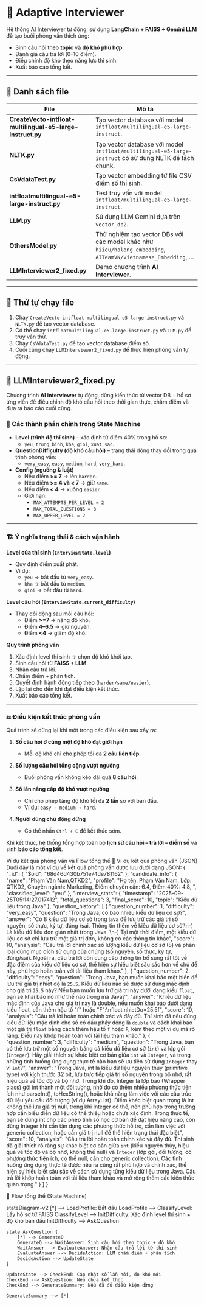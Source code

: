 # 🤖 Adaptive Interviewer

Hệ thống AI Interviewer tự động, sử dụng **LangChain + FAISS + Gemini LLM** để tạo buổi phỏng vấn thích ứng:  
- Sinh câu hỏi theo **topic** và **độ khó phù hợp**.  
- Đánh giá câu trả lời (0–10 điểm).  
- Điều chỉnh độ khó theo năng lực thí sinh.  
- Xuất báo cáo tổng kết.  

---

## 📂 Danh sách file

| File | Mô tả |
|------|-------|
| **CreateVecto-intfloat-multilingual-e5-large-instruct.py** | Tạo vector database với model `intfloat/multilingual-e5-large-instruct`. |
| **NLTK.py** | Tạo vector database với model `intfloat/multilingual-e5-large-instruct` có sử dụng NLTK để tách chunk. |
| **CsVdataTest.py** | Tạo vector embedding từ file CSV điểm số thí sinh. |
| **intfloatmultilingual-e5-large-instruct.py** | Test truy vấn với model `intfloat/multilingual-e5-large-instruct`. |
| **LLM.py** | Sử dụng LLM Gemini dựa trên `vector_db2`. |
| **OthersModel.py** | Thử nghiệm tạo vector DBs với các model khác như `hiieu/halong_embedding`, `AITeamVN/Vietnamese_Embedding`, ... |
| **LLMInterviewer2_fixed.py** | Demo chương trình **AI Interviewer**. |

---

## 🚀 Thứ tự chạy file
1. Chạy `CreateVecto-intfloat-multilingual-e5-large-instruct.py` và `NLTK.py` để tạo vector database.  
2. Có thể chạy `intfloatmultilingual-e5-large-instruct.py` và `LLM.py` để truy vấn thử.  
3. Chạy `CsVdataTest.py` để tạo vector database điểm số.  
4. Cuối cùng chạy `LLMInterviewer2_fixed.py` để thực hiện phỏng vấn tự động.  

---

## 🎤 LLMInterviewer2_fixed.py

Chương trình **AI interviewer** tự động, dùng kiến thức từ vector DB + hồ sơ ứng viên để điều chỉnh độ khó câu hỏi theo thời gian thực, chấm điểm và đưa ra báo cáo cuối cùng.  

### 🧩 Các thành phần chính trong State Machine
- **Level (trình độ thí sinh)** – xác định từ điểm 40% trong hồ sơ:  
  - `yeu`, `trung_binh`, `kha`, `gioi`, `xuat_sac`.
- **QuestionDifficulty (độ khó câu hỏi)** – trạng thái động thay đổi trong quá trình phỏng vấn:  
  - `very_easy`, `easy`, `medium`, `hard`, `very_hard`.
- **Config (ngưỡng & luật)**  
  - Nếu điểm **>= 7** → lên `harder`.  
  - Nếu điểm **>= 4 và < 7** → giữ `same`.  
  - Nếu điểm **< 4** → xuống `easier`.  
  - Giới hạn:  
    - `MAX_ATTEMPTS_PER_LEVEL = 2`  
    - `MAX_TOTAL_QUESTIONS = 8`  
    - `MAX_UPPER_LEVEL = 2`  

---

### 🏗️ Ý nghĩa trạng thái & cách vận hành

**Level của thí sinh (`InterviewState.level`)**

- Quy định điểm xuất phát.  
- Ví dụ:  
  - `yeu` → bắt đầu từ `very_easy`.  
  - `kha` → bắt đầu từ `medium`.  
  - `gioi` → bắt đầu từ `hard`.  

**Level câu hỏi (`InterviewState.current_difficulty`)**

- Thay đổi động sau mỗi câu hỏi:  
  - Điểm **>=7** → nâng độ khó.  
  - Điểm **4–6.5** → giữ nguyên.  
  - Điểm **<4** → giảm độ khó.  

**Quy trình phỏng vấn**

1. Xác định level thí sinh → chọn độ khó khởi tạo.  
2. Sinh câu hỏi từ **FAISS + LLM**.  
3. Nhận câu trả lời.  
4. Chấm điểm + phân tích.  
5. Quyết định hành động tiếp theo (`harder/same/easier`).  
6. Lặp lại cho đến khi đạt điều kiện kết thúc.  
7. Xuất báo cáo tổng kết.  

---

### 🔚 Điều kiện kết thúc phỏng vấn

Quá trình sẽ dừng lại khi một trong các điều kiện sau xảy ra:

1. **Số câu hỏi ở cùng một độ khó đạt giới hạn**  
   - Mỗi độ khó chỉ cho phép tối đa **2 câu liên tiếp**.  

2. **Số lượng câu hỏi tổng cộng vượt ngưỡng**  
   - Buổi phỏng vấn không kéo dài quá **8 câu hỏi**.  

3. **Số lần nâng cấp độ khó vượt ngưỡng**  
   - Chỉ cho phép tăng độ khó tối đa **2 lần** so với ban đầu.  
   - Ví dụ: `easy → medium → hard`.  

4. **Người dùng chủ động dừng**  
   - Có thể nhấn `Ctrl + C` để kết thúc sớm.  

Khi kết thúc, hệ thống tổng hợp toàn bộ **lịch sử câu hỏi – trả lời – điểm số** và sinh **báo cáo tổng kết**.  

Ví dụ kết quả phỏng vấn và Flow tổng thể
📑 Ví dụ kết quả phỏng vấn (JSON)
Dưới đây là một ví dụ về kết quả phỏng vấn được lưu dưới dạng JSON:
{
  "_id": {
    "$oid": "68d46d430b751e74de781162"
  },
  "candidate_info": {
    "name": "Phạm Văn Nam,QTKD2",
    "profile": "Họ tên: Phạm Văn Nam, Lớp: QTKD2, Chuyên ngành: Marketing, Điểm chuyên cần: 6.4, Điểm 40%: 4.8, ",
    "classified_level": "yeu"
  },
  "interview_stats": {
    "timestamp": "2025-09-25T05:14:27.017412",
    "total_questions": 3,
    "final_score": 10,
    "topic": "Kiểu dữ liệu trong Java"
  },
  "question_history": [
    {
      "question_number": 1,
      "difficulty": "very_easy",
      "question": "Trong Java, có bao nhiêu kiểu dữ liệu cơ sở?",
      "answer": "Có 8 kiểu dữ liệu cơ sở trong java để lưu trữ các giá trị số nguyên, số thực, ký tự, đúng /sai. Thông tin thêm về kiểu dữ liệu cơ sở:\n-) Là kiểu dữ liệu đơn giản nhất trong Java. \n-) Tại một thời điểm, một kiểu dữ liệu cơ sở chỉ lưu trữ một giá trị đơn, không có các thông tin khác",
      "score": 10,
      "analysis": "Câu trả lời chính xác số lượng kiểu dữ liệu cơ sở (8) và phân loại đúng mục đích sử dụng của chúng (số nguyên, số thực, ký tự, đúng/sai). Ngoài ra, câu trả lời còn cung cấp thông tin bổ sung rất tốt về đặc điểm của kiểu dữ liệu cơ sở, thể hiện sự hiểu biết sâu sắc hơn về chủ đề này, phù hợp hoàn toàn với tài liệu tham khảo."
    },
    {
      "question_number": 2,
      "difficulty": "easy",
      "question": "Trong Java, bạn muốn khai báo một biến để lưu trữ giá trị nhiệt độ là `25.5`. Kiểu dữ liệu nào sẽ được sử dụng mặc định cho giá trị `25.5` này? Nếu bạn muốn lưu trữ giá trị này dưới dạng kiểu `float`, bạn sẽ khai báo nó như thế nào trong mã Java?",
      "answer": "Khiểu dữ liệu mặc định của Java cho giá trị này là double, nếu muốn khai báo dưới dạng kiểu float, cần thêm hậu tố \"f\" hoặc \"F\":\nfloat nhietDo=25.5f",
      "score": 10,
      "analysis": "Câu trả lời hoàn toàn chính xác và đầy đủ. Thí sinh đã nêu đúng kiểu dữ liệu mặc định cho số có dấu phẩy động là `double` và cách khai báo một giá trị `float` bằng cách thêm hậu tố `f` hoặc `F`, kèm theo một ví dụ mã rõ ràng. Điều này khớp hoàn toàn với tài liệu tham khảo."
    },
    {
      "question_number": 3,
      "difficulty": "medium",
      "question": "Trong Java, bạn có thể lưu trữ một số nguyên bằng cả kiểu dữ liệu cơ sở (`int`) và lớp gói (`Integer`). Hãy giải thích sự khác biệt cơ bản giữa `int` và `Integer`, và trong những tình huống ứng dụng thực tế nào bạn sẽ ưu tiên sử dụng `Integer` thay vì `int`?",
      "answer": "Trong Java, int là kiểu dữ liệu nguyên thủy (primitive type) với kích thước 32 bit, lưu trực tiếp giá trị số nguyên trong bộ nhớ, rất hiệu quả về tốc độ và bộ nhớ. Trong khi đó, Integer là lớp bao (Wrapper class) gói int thành một đối tượng, nhờ đó có thêm nhiều phương thức tiện ích như parseInt(), toHexString(), hoặc khả năng làm việc với các cấu trúc dữ liệu yêu cầu đối tượng (ví dụ ArrayList<Integer>). Điểm khác biệt quan trọng là int không thể lưu giá trị null, trong khi Integer có thể, nên phù hợp trong trường hợp cần biểu diễn dữ liệu có thể thiếu hoặc chưa xác định. Trong thực tế, bạn sẽ dùng int cho các phép tính số học cơ bản để đạt hiệu năng cao, còn dùng Integer khi cần tận dụng các phương thức hỗ trợ, cần làm việc với generic collection, hoặc cần giá trị null để thể hiện trạng thái đặc biệt",
      "score": 10,
      "analysis": "Câu trả lời hoàn toàn chính xác và đầy đủ. Thí sinh đã giải thích rõ ràng sự khác biệt cơ bản giữa `int` (kiểu nguyên thủy, hiệu quả về tốc độ và bộ nhớ, không thể null) và `Integer` (lớp gói, đối tượng, có phương thức tiện ích, có thể null, cần cho generic collection). Các tình huống ứng dụng thực tế được nêu ra cũng rất phù hợp và chính xác, thể hiện sự hiểu biết sâu sắc về cách sử dụng từng kiểu dữ liệu trong Java. Câu trả lời khớp hoàn toàn với tài liệu tham khảo và mở rộng thêm các kiến thức quan trọng."
    }
  ]
}

🔄 Flow tổng thể (State Machine)

stateDiagram-v2
    [*] --> LoadProfile: Bắt đầu
    LoadProfile --> ClassifyLevel: Lấy hồ sơ từ FAISS
    ClassifyLevel --> InitDifficulty: Xác định level thí sinh + độ khó ban đầu
    InitDifficulty --> AskQuestion
    
    state AskQuestion {
        [*] --> GenerateQ
        GenerateQ --> WaitAnswer: Sinh câu hỏi theo topic + độ khó
        WaitAnswer --> EvaluateAnswer: Nhận câu trả lời từ thí sinh
        EvaluateAnswer --> DecideAction: LLM chấm điểm + phân tích
        DecideAction --> UpdateState
    }
    
    UpdateState --> CheckEnd: Cập nhật số lần hỏi, độ khó mới
    CheckEnd --> AskQuestion: Nếu chưa kết thúc
    CheckEnd --> GenerateSummary: Nếu đã đủ điều kiện dừng
    
    GenerateSummary --> [*]
